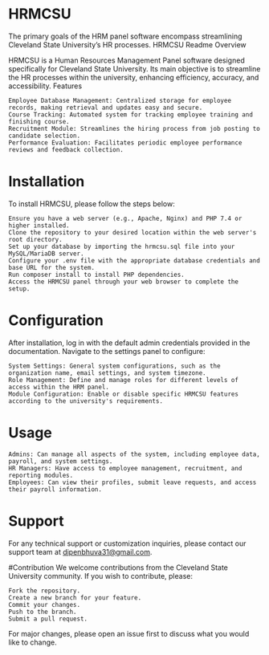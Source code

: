 # HRMCSU
The primary goals of the HRM panel software encompass streamlining Cleveland State University’s HR processes.
HRMCSU Readme
Overview

HRMCSU is a Human Resources Management Panel software designed specifically for Cleveland State University. Its main objective is to streamline the HR processes within the university, enhancing efficiency, accuracy, and accessibility.
Features

    Employee Database Management: Centralized storage for employee records, making retrieval and updates easy and secure.
    Course Tracking: Automated system for tracking employee training and finishing course.
    Recruitment Module: Streamlines the hiring process from job posting to candidate selection.
    Performance Evaluation: Facilitates periodic employee performance reviews and feedback collection.


# Installation

To install HRMCSU, please follow the steps below:

    Ensure you have a web server (e.g., Apache, Nginx) and PHP 7.4 or higher installed.
    Clone the repository to your desired location within the web server's root directory.
    Set up your database by importing the hrmcsu.sql file into your MySQL/MariaDB server.
    Configure your .env file with the appropriate database credentials and base URL for the system.
    Run composer install to install PHP dependencies.
    Access the HRMCSU panel through your web browser to complete the setup.

# Configuration

After installation, log in with the default admin credentials provided in the documentation. Navigate to the settings panel to configure:

    System Settings: General system configurations, such as the organization name, email settings, and system timezone.
    Role Management: Define and manage roles for different levels of access within the HRM panel.
    Module Configuration: Enable or disable specific HRMCSU features according to the university's requirements.

# Usage

    Admins: Can manage all aspects of the system, including employee data, payroll, and system settings.
    HR Managers: Have access to employee management, recruitment, and reporting modules.
    Employees: Can view their profiles, submit leave requests, and access their payroll information.

# Support

For any technical support or customization inquiries, please contact our support team at dipenbhuva31@gmail.com.

#Contribution
We welcome contributions from the Cleveland State University community. If you wish to contribute, please:

    Fork the repository.
    Create a new branch for your feature.
    Commit your changes.
    Push to the branch.
    Submit a pull request.

For major changes, please open an issue first to discuss what you would like to change.


